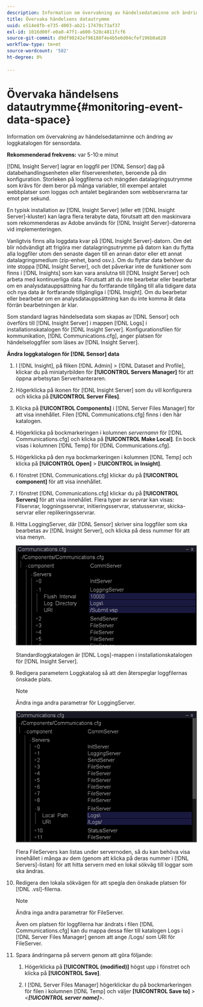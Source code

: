 ```yaml
---
description: Information om övervakning av händelsedataminne och ändring av loggkatalogen för sensordata.
title: Övervaka händelsens datautrymme
uuid: e514e8fb-e735-4003-ab21-17470c73af37
exl-id: 1016d00f-e0a0-47f1-a600-528c4811fcf6
source-git-commit: d9df90242ef96188f4e4b5e6d04cfef196b0a628
workflow-type: tm+mt
source-wordcount: '582'
ht-degree: 0%

---
```


# Övervaka händelsens datautrymme{#monitoring-event-data-space}

Information om övervakning av händelsedataminne och ändring av loggkatalogen för sensordata.

**Rekommenderad frekvens:** var 5-10:e minut

[!DNL Insight Server] lagrar en loggfil per  [!DNL Sensor] dag på databehandlingsenheten eller filserverenheten, beroende på din konfiguration. Storleken på loggfilerna och mängden datalagringsutrymme som krävs för dem beror på många variabler, till exempel antalet webbplatser som loggas och antalet begäranden som webbservrarna tar emot per sekund.

En typisk installation av [!DNL Insight Server] (eller ett [!DNL Insight Server]-kluster) kan lagra flera terabyte data, förutsatt att den maskinvara som rekommenderas av Adobe används för [!DNL Insight Server]-datorerna vid implementeringen.

Vanligtvis finns alla loggdata kvar på [!DNL Insight Server]-datorn. Om det blir nödvändigt att frigöra mer datalagringsutrymme på datorn kan du flytta alla loggfiler utom den senaste dagen till en annan dator eller ett annat datalagringsmedium (zip-enhet, band osv.). Om du flyttar data behöver du inte stoppa [!DNL Insight Server], och det påverkar inte de funktioner som finns i [!DNL Insights] som kan vara anslutna till [!DNL Insight Server] och arbeta med kontinuerliga data. Förutsatt att du inte bearbetar eller bearbetar om en analysdatauppsättning har du fortfarande tillgång till alla tidigare data och nya data är fortfarande tillgängliga i [!DNL Insight]. Om du bearbetar eller bearbetar om en analysdatauppsättning kan du inte komma åt data förrän bearbetningen är klar.

Som standard lagras händelsedata som skapas av [!DNL Sensor] och överförs till [!DNL Insight Server] i mappen [!DNL Logs] i installationskatalogen för [!DNL Insight Server]. Konfigurationsfilen för kommunikation, [!DNL Communications.cfg], anger platsen för händelseloggfiler som läses av [!DNL Insight Server].

**Ändra loggkatalogen för  [!DNL Sensor] data**

1. I [!DNL Insight], på fliken [!DNL Admin] > [!DNL Dataset and Profile], klickar du på miniatyrbilden för **[!UICONTROL Servers Manager]** för att öppna arbetsytan Serverhanteraren.
1. Högerklicka på ikonen för [!DNL Insight Server] som du vill konfigurera och klicka på **[!UICONTROL Server Files]**.
1. Klicka på **[!UICONTROL Components]** i [!DNL Server Files Manager] för att visa innehållet. Filen [!DNL Communications.cfg] finns i den här katalogen.
1. Högerklicka på bockmarkeringen i kolumnen *servernamn* för [!DNL Communications.cfg] och klicka på **[!UICONTROL Make Local]**. En bock visas i kolumnen [!DNL Temp] för [!DNL Communications.cfg].
1. Högerklicka på den nya bockmarkeringen i kolumnen [!DNL Temp] och klicka på **[!UICONTROL Open]** > **[!UICONTROL in Insight]**.
1. I fönstret [!DNL Communications.cfg] klickar du på **[!UICONTROL component]** för att visa innehållet.
1. I fönstret [!DNL Communications.cfg] klickar du på **[!UICONTROL Servers]** för att visa innehållet. Flera typer av servrar kan visas: Filservrar, loggningsservrar, initieringsservrar, statusservrar, skicka-servrar eller replikeringsservrar.
1. Hitta LoggingServer, där [!DNL Sensor] skriver sina loggfiler som ska bearbetas av [!DNL Insight Server], och klicka på dess nummer för att visa menyn.

   ![Steginformation](assets/cfg_communications_examplevalues_logging.png)

   Standardloggkatalogen är [!DNL Logs]-mappen i installationskatalogen för [!DNL Insight Server].

1. Redigera parametern Loggkatalog så att den återspeglar loggfilernas önskade plats.

   >[!NOTE]
   >
   >Ändra inga andra parametrar för LoggingServer.

   ![](assets/cfg_communicates_logslocalpath_egvalues.png)

   Flera FileServers kan listas under servernoden, så du kan behöva visa innehållet i många av dem (genom att klicka på deras nummer i [!DNL Servers]-listan) för att hitta servern med en lokal sökväg till loggar som ska ändras.

1. Redigera den lokala sökvägen för att spegla den önskade platsen för [!DNL .vsl]-filerna.

   >[!NOTE]
   >
   >Ändra inga andra parametrar för FileServer.

   Även om platsen för loggfilerna har ändrats i filen [!DNL Communications.cfg] kan du mappa dessa filer till katalogen Logs i [!DNL Server Files Manager] genom att ange /Logs/ som URI för FileServer.

1. Spara ändringarna på servern genom att göra följande:

   1. Högerklicka på **[!UICONTROL (modified)]** högst upp i fönstret och klicka på **[!UICONTROL Save]**.

   1. I [!DNL Server Files Manager] högerklickar du på bockmarkeringen för filen i kolumnen [!DNL Temp] och väljer **[!UICONTROL Save to]** > *&lt;**[!UICONTROL server name]**>*.
